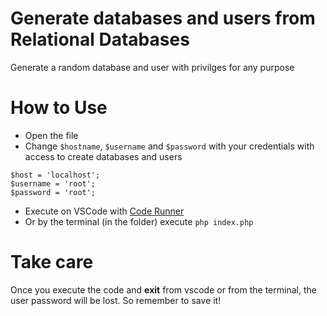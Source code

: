 # Generate databases and users from Relational Databases
Generate a random database and user with privilges for any purpose

# How to Use
- Open the file
- Change `$hostname`, `$username` and `$password` with your credentials with access to create databases and users
```
$host = 'localhost';
$username = 'root';
$password = 'root';
```
- Execute on VSCode with [Code Runner](https://marketplace.visualstudio.com/items?itemName=formulahendry.code-runner)
- Or by the terminal (in the folder) execute `php index.php`

# Take care
Once you execute the code and **exit** from vscode or from the terminal, the user password will be lost. So remember to save it!
